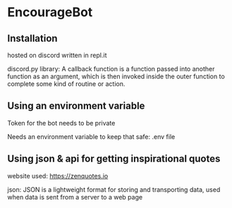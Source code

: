 # EncourageBot

## Installation

hosted on discord
written in repl.it

discord.py library: 
A callback function is a function passed into another function as an argument, which is then invoked inside the outer function to complete some kind of routine or action.

## Using an environment variable

Token for the bot needs to be private

Needs an environment variable to keep that safe: .env file 

## Using json & api for getting inspirational quotes

website used: https://zenquotes.io

json: JSON is a lightweight format for storing and transporting data, used when data is sent from a server to a web page

